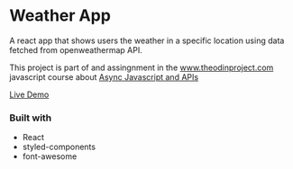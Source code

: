 # Weather App

A react app that shows users the weather in a specific location using data fetched from openweathermap API.

This project is part of and assingnment in the www.theodinproject.com javascript course about [Async Javascript and APIs](https://www.theodinproject.com/paths/full-stack-javascript/courses/javascript#asynchronous-javascript-and-apis)

[Live Demo]()

### Built with

-   React
-   styled-components
-   font-awesome
